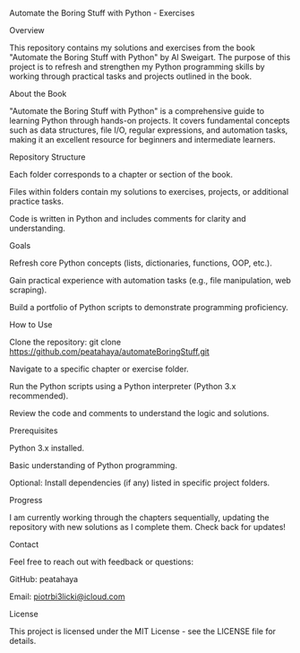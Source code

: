 Automate the Boring Stuff with Python - Exercises

Overview

This repository contains my solutions and exercises from the book "Automate the Boring Stuff with Python" by Al Sweigart. The purpose of this project is to refresh and strengthen my Python programming skills by working through practical tasks and projects outlined in the book.

About the Book

"Automate the Boring Stuff with Python" is a comprehensive guide to learning Python through hands-on projects. It covers fundamental concepts such as data structures, file I/O, regular expressions, and automation tasks, making it an excellent resource for beginners and intermediate learners.

Repository Structure





Each folder corresponds to a chapter or section of the book.



Files within folders contain my solutions to exercises, projects, or additional practice tasks.



Code is written in Python and includes comments for clarity and understanding.

Goals





Refresh core Python concepts (lists, dictionaries, functions, OOP, etc.).



Gain practical experience with automation tasks (e.g., file manipulation, web scraping).



Build a portfolio of Python scripts to demonstrate programming proficiency.

How to Use





Clone the repository: git clone https://github.com/peatahaya/automateBoringStuff.git



Navigate to a specific chapter or exercise folder.



Run the Python scripts using a Python interpreter (Python 3.x recommended).



Review the code and comments to understand the logic and solutions.

Prerequisites





Python 3.x installed.



Basic understanding of Python programming.



Optional: Install dependencies (if any) listed in specific project folders.

Progress

I am currently working through the chapters sequentially, updating the repository with new solutions as I complete them. Check back for updates!

Contact

Feel free to reach out with feedback or questions:





GitHub: peatahaya



Email: piotrbi3licki@icloud.com

License

This project is licensed under the MIT License - see the LICENSE file for details.
